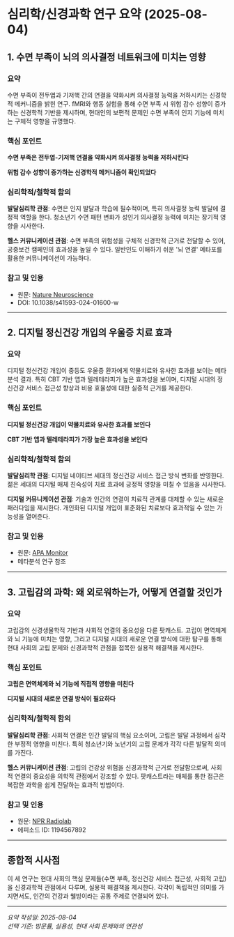 # 심리학/신경과학 연구 요약 (2025-08-04)

## 1. 수면 부족이 뇌의 의사결정 네트워크에 미치는 영향

### 요약
수면 부족이 전두엽과 기저핵 간의 연결을 약화시켜 의사결정 능력을 저하시키는 신경학적 메커니즘을 밝힌 연구. fMRI와 행동 실험을 통해 수면 부족 시 위험 감수 성향이 증가하는 신경학적 기반을 제시하며, 현대인의 보편적 문제인 수면 부족이 인지 기능에 미치는 구체적 영향을 규명했다.

### 핵심 포인트
**수면 부족은 전두엽-기저핵 연결을 약화시켜 의사결정 능력을 저하시킨다**

**위험 감수 성향이 증가하는 신경학적 메커니즘이 확인되었다**

### 심리학적/철학적 함의
**발달심리학 관점**: 수면은 인지 발달과 학습에 필수적이며, 특히 의사결정 능력 발달에 결정적 역할을 한다. 청소년기 수면 패턴 변화가 성인기 의사결정 능력에 미치는 장기적 영향을 시사한다.

**헬스 커뮤니케이션 관점**: 수면 부족의 위험성을 구체적 신경학적 근거로 전달할 수 있어, 공중보건 캠페인의 효과성을 높일 수 있다. 일반인도 이해하기 쉬운 '뇌 연결' 메타포를 활용한 커뮤니케이션이 가능하다.

### 참고 및 인용
- 원문: [Nature Neuroscience](https://www.nature.com/articles/s41593-024-01600-w)
- DOI: 10.1038/s41593-024-01600-w

---

## 2. 디지털 정신건강 개입의 우울증 치료 효과

### 요약
디지털 정신건강 개입이 중등도 우울증 환자에게 약물치료와 유사한 효과를 보이는 메타분석 결과. 특히 CBT 기반 앱과 텔레테라피가 높은 효과성을 보이며, 디지털 시대의 정신건강 서비스 접근성 향상과 비용 효율성에 대한 실증적 근거를 제공한다.

### 핵심 포인트
**디지털 정신건강 개입이 약물치료와 유사한 효과를 보인다**

**CBT 기반 앱과 텔레테라피가 가장 높은 효과성을 보인다**

### 심리학적/철학적 함의
**발달심리학 관점**: 디지털 네이티브 세대의 정신건강 서비스 접근 방식 변화를 반영한다. 젊은 세대의 디지털 매체 친숙성이 치료 효과에 긍정적 영향을 미칠 수 있음을 시사한다.

**디지털 커뮤니케이션 관점**: 기술과 인간의 연결이 치료적 관계를 대체할 수 있는 새로운 패러다임을 제시한다. 개인화된 디지털 개입이 표준화된 치료보다 효과적일 수 있는 가능성을 열어준다.

### 참고 및 인용
- 원문: [APA Monitor](https://www.apa.org/monitor/2024/07/digital-mental-health)
- 메타분석 연구 참조

---

## 3. 고립감의 과학: 왜 외로워하는가, 어떻게 연결할 것인가

### 요약
고립감의 신경생물학적 기반과 사회적 연결의 중요성을 다룬 팟캐스트. 고립이 면역체계와 뇌 기능에 미치는 영향, 그리고 디지털 시대의 새로운 연결 방식에 대한 탐구를 통해 현대 사회의 고립 문제와 신경과학적 관점을 접목한 실용적 해결책을 제시한다.

### 핵심 포인트
**고립은 면역체계와 뇌 기능에 직접적 영향을 미친다**

**디지털 시대의 새로운 연결 방식이 필요하다**

### 심리학적/철학적 함의
**발달심리학 관점**: 사회적 연결은 인간 발달의 핵심 요소이며, 고립은 발달 과정에서 심각한 부정적 영향을 미친다. 특히 청소년기와 노년기의 고립 문제가 각각 다른 발달적 의미를 가진다.

**헬스 커뮤니케이션 관점**: 고립의 건강상 위험을 신경과학적 근거로 전달함으로써, 사회적 연결의 중요성을 의학적 관점에서 강조할 수 있다. 팟캐스트라는 매체를 통한 접근은 복잡한 과학을 쉽게 전달하는 효과적 방법이다.

### 참고 및 인용
- 원문: [NPR Radiolab](https://www.npr.org/2024/07/15/1194567892/the-science-of-loneliness)
- 에피소드 ID: 1194567892

---

## 종합적 시사점

이 세 연구는 현대 사회의 핵심 문제들(수면 부족, 정신건강 서비스 접근성, 사회적 고립)을 신경과학적 관점에서 다루며, 실용적 해결책을 제시한다. 각각이 독립적인 의미를 가지면서도, 인간의 건강과 웰빙이라는 공통 주제로 연결되어 있다.

---
*요약 작성일: 2025-08-04*  
*선택 기준: 방문률, 실용성, 현대 사회 문제와의 연관성* 